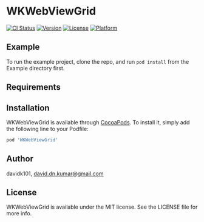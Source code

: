 # WKWebViewGrid

[![CI Status](https://img.shields.io/travis/davidk101/WKWebViewGridPod.svg?style=flat)](https://travis-ci.org/davidk101/WKWebViewGrid)
[![Version](https://img.shields.io/cocoapods/v/WKWebViewGridPod.svg?style=flat)](https://cocoapods.org/pods/WKWebViewGrid)
[![License](https://img.shields.io/cocoapods/l/WKWebViewGridPod.svg?style=flat)](https://cocoapods.org/pods/WKWebViewGrid)
[![Platform](https://img.shields.io/cocoapods/p/WKWebViewGridPod.svg?style=flat)](https://cocoapods.org/pods/WKWebViewGrid)

## Example

To run the example project, clone the repo, and run `pod install` from the Example directory first.

## Requirements

## Installation

WKWebViewGrid is available through [CocoaPods](https://cocoapods.org). To install
it, simply add the following line to your Podfile:

```ruby
pod 'WKWebViewGrid'
```

## Author

davidk101, david.dn.kumar@gmail.com

## License

WKWebViewGrid is available under the MIT license. See the LICENSE file for more info.

